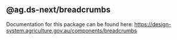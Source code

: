 ## @ag.ds-next/breadcrumbs

Documentation for this package can be found here: https://design-system.agriculture.gov.au/components/breadcrumbs
